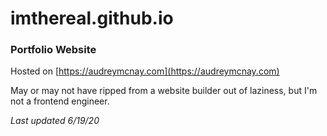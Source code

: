 # imthereal.github.io
### Portfolio Website
Hosted on [https://audreymcnay.com](https://audreymcnay.com)

May or may not have ripped from a website builder out of laziness, but I'm not a frontend engineer.

*Last updated 6/19/20*